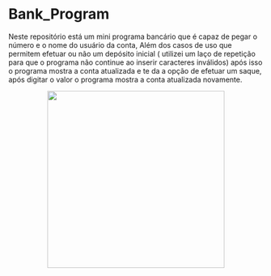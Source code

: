 # Bank_Program

<p> Neste repositório está um mini programa bancário que é capaz de pegar o número e o nome do usuário da conta, Além dos casos de uso que permitem efetuar ou não um depósito inicial ( utilizei um laço de repetição para que o programa não continue ao inserir caracteres inválidos) após isso o programa mostra a conta atualizada e te da a opção de efetuar um saque, após digitar o valor o programa mostra a conta atualizada novamente. </p>

<p align="center"> 
  <a href="https://imgur.com/zuJpFPj"></a>
  <a href="https://imgur.com/dvKHUdg"><img src="https://i.imgur.com/dvKHUdg.png" width="350" /></a>
</p>
